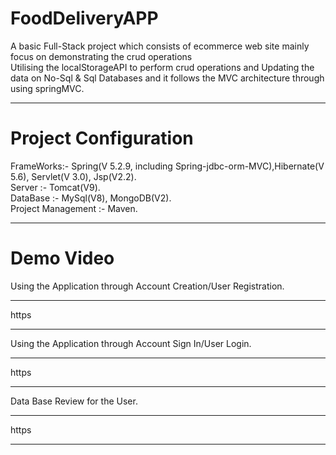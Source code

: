 # FoodDeliveryAPP
A basic Full-Stack project which consists of ecommerce web site mainly focus on demonstrating the crud operations  
Utilising the localStorageAPI to perform crud operations and Updating the data on No-Sql & Sql Databases and it follows the MVC architecture through using springMVC.
________________________________________________
# Project Configuration 
FrameWorks:- Spring(V 5.2.9, including Spring-jdbc-orm-MVC),Hibernate(V 5.6), Servlet(V 3.0), Jsp(V2.2).        
Server :- Tomcat(V9).          
DataBase :- MySql(V8), MongoDB(V2).            
Project Management :- Maven.            
_____________________________________________________________
# Demo Video
Using the Application through Account Creation/User Registration.
_________________________________________________
https
__________________________________________________
Using the Application through Account Sign In/User Login.
_________________________________________________
https
_________________________________________________
Data Base Review for the User.
________________________________________________
https
_________________________________________________

